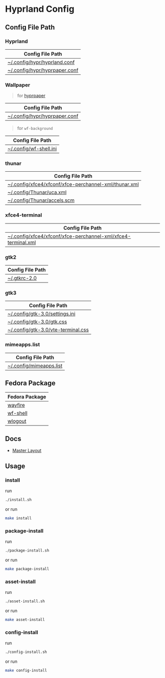 

# Hyprland Config




## Config File Path


### Hyprland

| Config File Path |
| --- |
| [~/.config/hypr/hyprland.conf](./asset/overlay/etc/skel/.config/hypr/hyprland.conf) |
| [~/.config/hypr/hyprpaper.conf](./asset/overlay/etc/skel/.config/hypr/hyprpaper.conf) |


### Wallpaper

> for [hyprpaper](https://packages.fedoraproject.org/pkgs/hyprpaper/hyprpaper/)

| Config File Path |
| --- |
| [~/.config/hypr/hyprpaper.conf](./asset/overlay/etc/skel/.config/hypr/hyprpaper.conf) |


> for `wf-background`

| Config File Path |
| --- |
| [~/.config/wf-shell.ini](./asset/overlay/etc/skel/.config/xwf-shell.ini) |


### thunar

| Config File Path |
| --- |
| [~/.config/xfce4/xfconf/xfce-perchannel-xml/thunar.xml](./asset/overlay/etc/skel/.config/xfce4/xfconf/xfce-perchannel-xml/thunar.xml) |
| [~/.config/Thunar/uca.xml](./asset/overlay/etc/skel/.config/xfce4/xfconf/xfce-perchannel-xml/uca.xml) |
| [~/.config/Thunar/accels.scm](./asset/overlay/etc/skel/.config/xfce4/xfconf/xfce-perchannel-xml/accels.scm) |


### xfce4-terminal

| Config File Path |
| --- |
| [~/.config/xfce4/xfconf/xfce-perchannel-xml/xfce4-terminal.xml](./asset/overlay/etc/skel/.config/xfce4/xfconf/xfce-perchannel-xml/xfce4-terminal.xml) |


### gtk2

| Config File Path |
| --- |
| [~/.gtkrc-2.0](./asset/overlay/etc/skel/.gtkrc-2.0) |


### gtk3

| Config File Path |
| --- |
| [~/.config/gtk-3.0/settings.ini](./asset/overlay/etc/skel/.config/gtk-3.0/settings.ini) |
| [~/.config/gtk-3.0/gtk.css](./asset/overlay/etc/skel/.config/gtk-3.0/gtk.css) |
| [~/.config/gtk-3.0/vte-terminal.css](./asset/overlay/etc/skel/.config/gtk-3.0/vte-terminal.css) |


### mimeapps.list

| Config File Path |
| --- |
| [~/.config/mimeapps.list](./asset/overlay/etc/skel/.config/mimeapps.list) |




## Fedora Package

| Fedora Package |
| --- |
| [wayfire](https://packages.fedoraproject.org/pkgs/wayfire/wayfire/) |
| [wf-shell](https://packages.fedoraproject.org/pkgs/wf-shell/wf-shell/) |
| [wlogout](https://packages.fedoraproject.org/pkgs/wlogout/wlogout/) |


## Docs

* [Master Layout](https://wiki.hyprland.org/Configuring/Master-Layout/)




## Usage


### install

run

``` sh
./install.sh
```

or run

``` sh
make install
```


### package-install

run

``` sh
./package-install.sh
```

or run

``` sh
make package-install
```


### asset-install

run

``` sh
./asset-install.sh
```

or run

``` sh
make asset-install
```


### config-install

run

``` sh
./config-install.sh
```

or run

``` sh
make config-install
```

